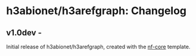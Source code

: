 # h3abionet/h3arefgraph: Changelog

## v1.0dev - <date>
Initial release of h3abionet/h3arefgraph, created with the [nf-core](http://nf-co.re/) template.
